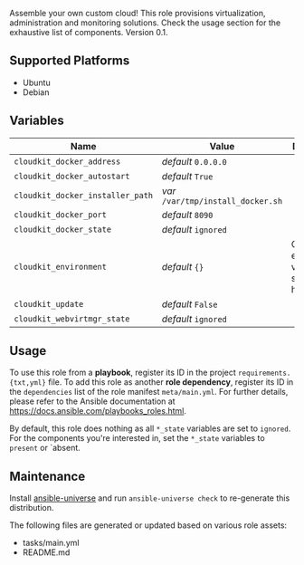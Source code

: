 
<!-- THIS IS A GENERATED FILE, DO NOT EDIT -->

Assemble your own custom cloud! This role provisions virtualization, administration and monitoring solutions. Check the usage section for the exhaustive list of components.
 Version 0.1.


## Supported Platforms

  * Ubuntu
  * Debian

## Variables

| Name | Value | Description |
|------|-------|-------------|
| `cloudkit_docker_address` | _default_ `0.0.0.0` |  |
| `cloudkit_docker_autostart` | _default_ `True` |  |
| `cloudkit_docker_installer_path` | _var_ `/var/tmp/install_docker.sh` |  |
| `cloudkit_docker_port` | _default_ `8090` |  |
| `cloudkit_docker_state` | _default_ `ignored` |  |
| `cloudkit_environment` | _default_ `{}` | Common environment variables, such as http_proxy |
| `cloudkit_update` | _default_ `False` |  |
| `cloudkit_webvirtmgr_state` | _default_ `ignored` |  |



## Usage

To use this role from a **playbook**, 
register its ID in the project `requirements.{txt,yml}` file.
To add this role as another **role dependency**,
register its ID in the `dependencies` list of the role manifest `meta/main.yml`.
For further details,
please refer to the Ansible documentation at https://docs.ansible.com/playbooks_roles.html.

By default, this role does nothing as all `*_state` variables are set to `ignored`.
For the components you're interested in, set the `*_state` variables to `present` or `absent.



## Maintenance

Install [ansible-universe](https://github.com/fclaerho/ansible-universe)
and run `ansible-universe check` to re-generate this distribution.

The following files are generated or updated based on various role assets:
  * tasks/main.yml
  * README.md


